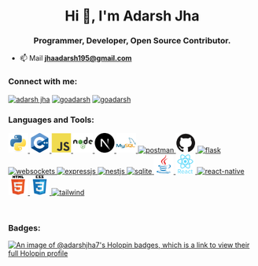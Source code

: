 <h1 align="center">Hi 👋, I'm Adarsh Jha</h1>
<h3 align="center">Programmer, Developer, Open Source Contributor.</h3>

- 📫 Mail **jhaadarsh195@gmail.com**

<h3 align="left">Connect with me:</h3>
<p align="left">
  
<a href="https://linkedin.com/in/adarsh jha" target="blank"><img align="center" src="https://raw.githubusercontent.com/rahuldkjain/github-profile-readme-generator/master/src/images/icons/Social/linked-in-alt.svg" alt="adarsh jha" height="30" width="40" /></a>
<a href="https://codeforces.com/profile/goadarsh" target="blank"><img align="center" src="https://raw.githubusercontent.com/rahuldkjain/github-profile-readme-generator/master/src/images/icons/Social/codeforces.svg" alt="goadarsh" height="30" width="40" /></a>
<a href="https://www.leetcode.com/goadarsh" target="blank"><img align="center" src="https://raw.githubusercontent.com/rahuldkjain/github-profile-readme-generator/master/src/images/icons/Social/leet-code.svg" alt="goadarsh" height="30" width="40" /></a>
  <a href="https://www.linkedin.com/in/adarsh-jha-go21/" target="_blank">
 

  </a>
</p>

<h3 align="left">Languages and Tools:</h3>
<p align="left" class="logo-container">
  <a href="https://www.python.org" target="_blank" rel="noreferrer">
    <img src="https://raw.githubusercontent.com/devicons/devicon/master/icons/python/python-original.svg" alt="python" width="40" height="40"/>
  </a>
  <a href="https://www.w3schools.com/cpp/" target="_blank" rel="noreferrer">
    <img src="https://raw.githubusercontent.com/devicons/devicon/master/icons/cplusplus/cplusplus-original.svg" alt="cplusplus" width="40" height="40"/>
  </a>
  <a href="https://developer.mozilla.org/en-US/docs/Web/JavaScript" target="_blank" rel="noreferrer">
    <img src="https://raw.githubusercontent.com/devicons/devicon/master/icons/javascript/javascript-original.svg" alt="javascript" width="40" height="40"/>
  </a>
  <a href="https://nodejs.org" target="_blank" rel="noreferrer">
    <img src="https://raw.githubusercontent.com/devicons/devicon/master/icons/nodejs/nodejs-original-wordmark.svg" alt="nodejs" width="40" height="40"/>
  </a>
  <a href="https://nextjs.org/" target="_blank" rel="noreferrer">
    <img src="https://raw.githubusercontent.com/devicons/devicon/master/icons/nextjs/nextjs-original.svg" alt="nextjs" width="40" height="40"/>
  </a>
  <a href="https://www.mysql.com/" target="_blank" rel="noreferrer">
    <img src="https://raw.githubusercontent.com/devicons/devicon/master/icons/mysql/mysql-original-wordmark.svg" alt="mysql" width="40" height="40"/>
  </a>
  <a href="https://www.postman.com/" target="_blank" rel="noreferrer">
    <img src="https://www.vectorlogo.zone/logos/getpostman/getpostman-icon.svg" alt="postman" width="40" height="40"/>
  </a>
  <a href="https://github.com/" target="_blank" rel="noreferrer">
    <img src="https://raw.githubusercontent.com/devicons/devicon/master/icons/github/github-original.svg" alt="github" width="40" height="40"/>
  </a>
   <a href="https://flask.palletsprojects.com/" target="_blank" rel="noreferrer">
    <img src="https://imgs.search.brave.com/q6nU4P9nhywwNd9DQs-IQ0rzH_EqDzHdrgHZZxIkmVs/rs:fit:500:0:0:0/g:ce/aHR0cHM6Ly91cGxv/YWQud2lraW1lZGlh/Lm9yZy93aWtpcGVk/aWEvY29tbW9ucy90/aHVtYi8zLzNjL0Zs/YXNrX2xvZ28uc3Zn/LzY0MHB4LUZsYXNr/X2xvZ28uc3ZnLnBu/Zw" alt="flask" width="40" height="40"/>
  </a>
  <a href="https://developer.mozilla.org/en-US/docs/Web/API/WebSockets_API" target="_blank" rel="noreferrer">
    <img src="https://imgs.search.brave.com/kPEqLmLtxCKxMIg4Lr20maDUz1PQlFlmV-Y4wbyFMoc/rs:fit:500:0:0:0/g:ce/aHR0cHM6Ly91cGxv/YWQud2lraW1lZGlh/Lm9yZy93aWtpcGVk/aWEvY29tbW9ucy90/aHVtYi9jL2NkL1dl/YlNvY2tldF9jb2xv/cmVkX2xvZ28uc3Zn/LzUxMnB4LVdlYlNv/Y2tldF9jb2xvcmVk/X2xvZ28uc3ZnLnBu/Zw" alt="websockets" width="40" height="40"/>
  </a>
  <a href="https://expressjs.com/" target="_blank" rel="noreferrer">
    <img src="https://imgs.search.brave.com/nI-E9G6HPsXhUlT1FbIBQwToqviAgOastlvSPhh58p0/rs:fit:500:0:0:0/g:ce/aHR0cHM6Ly9jbG91/ZC5naXRodWJ1c2Vy/Y29udGVudC5jb20v/YXNzZXRzLzk1MDEx/Mi8xNDAxOTc1MC80/MGJmNjQwNC1mMWZh/LTExZTUtODliZC00/ZmQxODUyYWM4MjEu/cG5n" alt="expressjs" width="40" height="40"/>
  </a>
  <a href="https://nestjs.com/" target="_blank" rel="noreferrer">
    <img src="https://imgs.search.brave.com/40h8n0jMIk257IsN4ELJkY5hEoTmeF_Q0IkO7nSJ_x8/rs:fit:500:0:0:0/g:ce/aHR0cHM6Ly9jZG4u/ZHJpYmJibGUuY29t/L3VzZXJ1cGxvYWQv/NDE5MzA4ODAvZmls/ZS9vcmlnaW5hbC02/MzNkOWIyMzljMTJi/YmIwNzg4YjlmYWYy/NTA1OGM1NC5wbmc_/cmVzaXplPTQwMHgz/MDAmdmVydGljYWw9/Y2VudGVy" alt="nestjs" width="40" height="40"/>
  </a>
  <a href="https://www.sqlite.org/" target="_blank" rel="noreferrer">
    <img src="https://www.vectorlogo.zone/logos/sqlite/sqlite-icon.svg" alt="sqlite" width="40" height="40"/>
  </a>
    <a href="https://www.java.com" target="_blank" rel="noreferrer">
    <img src="https://raw.githubusercontent.com/devicons/devicon/master/icons/java/java-original.svg" alt="java" width="40" height="40"/>
  </a>
      <a href="https://reactjs.org/" target="_blank" rel="noreferrer">
    <img src="https://raw.githubusercontent.com/devicons/devicon/master/icons/react/react-original-wordmark.svg" alt="react" width="40" height="40"/>
  </a>
  <a href="https://reactnative.dev/" target="_blank" rel="noreferrer">
    <img src="https://reactnative.dev/img/header_logo.svg" alt="react-native" width="40" height="40"/>
  </a>
  <a href="https://www.w3.org/html/" target="_blank" rel="noreferrer">
    <img src="https://raw.githubusercontent.com/devicons/devicon/master/icons/html5/html5-original-wordmark.svg" alt="html5" width="40" height="40"/>
  </a>
  <a href="https://www.w3schools.com/css/" target="_blank" rel="noreferrer">
    <img src="https://raw.githubusercontent.com/devicons/devicon/master/icons/css3/css3-original-wordmark.svg" alt="css3" width="40" height="40"/>
  </a>
  <a href="https://tailwindcss.com/" target="_blank" rel="noreferrer">
    <img src="https://www.vectorlogo.zone/logos/tailwindcss/tailwindcss-icon.svg" alt="tailwind" width="40" height="40"/>
  </a>
</p>

<br>
<h3 align="left">Badges:</h3>
<a href="https://holopin.io/@adarshjha7" target="_blank">
  <img src="https://holopin.me/adarshjha7" alt="An image of @adarshjha7's Holopin badges, which is a link to view their full Holopin profile">
</a>

